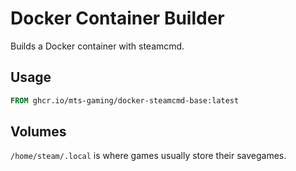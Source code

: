 # Docker Container Builder

Builds a Docker container with steamcmd.

## Usage

```Dockerfile
FROM ghcr.io/mts-gaming/docker-steamcmd-base:latest
```

## Volumes

`/home/steam/.local` is where games usually store their savegames.
